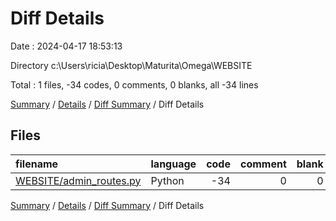 # Diff Details

Date : 2024-04-17 18:53:13

Directory c:\\Users\\ricia\\Desktop\\Maturita\\Omega\\WEBSITE

Total : 1 files,  -34 codes, 0 comments, 0 blanks, all -34 lines

[Summary](results.md) / [Details](details.md) / [Diff Summary](diff.md) / Diff Details

## Files
| filename | language | code | comment | blank | total |
| :--- | :--- | ---: | ---: | ---: | ---: |
| [WEBSITE/admin_routes.py](/WEBSITE/admin_routes.py) | Python | -34 | 0 | 0 | -34 |

[Summary](results.md) / [Details](details.md) / [Diff Summary](diff.md) / Diff Details